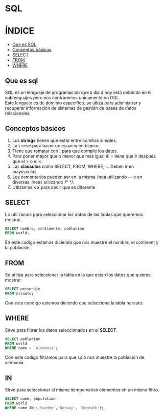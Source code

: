 # SQL  
  
# ÍNDICE
- [Que es SQL](#Que-es-sql) 
- [Conceptos básicos](#Conceptos-básicos)  
- [SELECT](#SELECT)
- [FROM](#FROM)  
- [WHERE](#WHERE)
## Que es sql  
SQL es un lenguaje de programación que a día d hoy esta debidido en 6 sublenguajes pero nos centraremos unicamente en DQL.  
Este lenguaje es de dominio específico, se utliza para administrar y recuperar información de sistemas de gestión de bases de datos relacionales.  
  
  ## Conceptos básicos  
  1. Los **strings** tienen que estar entre comillas simples.  
  2. La \ sirve para hacer un espacio en blanco.
  3. Tiene que rematar con ; para que compile los datos.  
  4. Para poner mayor que o menor que mas igual él = tiene que ir después que el > o el <.  
  5. Las **cláusulas** como SELECT, FROM, WHERE, ... Deben ir en mayúsculas.
  6. Los comentarios pueden ser en la misma linea utilizando -- o en diversas lineas utilizando /* */.
  7. Utlizamos **<>** para decir que es diferente
    
## SELECT
Lo utilizamos para seleccionar los datos de las tablas que queremos mostrar.  
```sql
SELECT nombre, continente, poblacion
FROM world;
```
En este codigo estamos diciendo que nos muestre el nombre, el continent y la población.  
  
## FROM
Se utiliza para seleccionar la tabla en la que estan los datos que quieres mostrar.
```sql
SELECT personaje
FROM narauto;
```
Con este condigo estamos diciendo que seleccione la tabla narauto.  

## WHERE
Sirve para filtrar los datos seleccionados en el **SELECT**.  
```sql
SELECT población
FROM world
WHERE name = 'Alemania';
```
Con este codigo filtramos para que solo nos muestre la población de alemania.  
  
## IN  
Sirve para seleccionar al mismo tiempo varios elementos en un mismo filtro.
```sql
SELECT name, population 
FROM world
WHERE name IN ('Sweden','Norway', 'Denmark');
```
